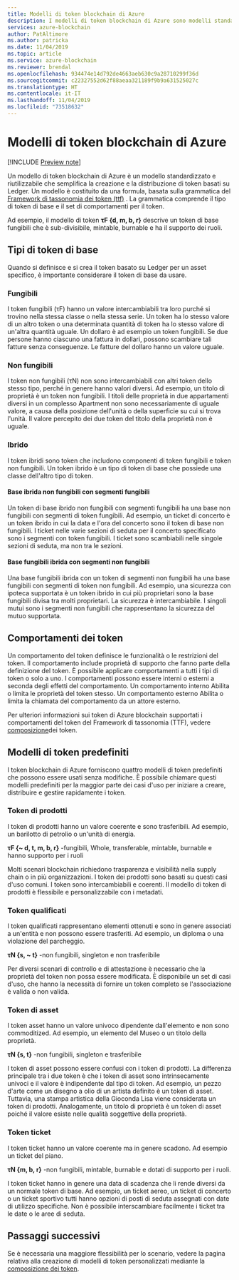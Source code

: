 ```yaml
---
title: Modelli di token blockchain di Azure
description: I modelli di token blockchain di Azure sono modelli standardizzati e riutilizzabili che semplificano la creazione e la distribuzione di token basati su Ledger.
services: azure-blockchain
author: PatAltimore
ms.author: patricka
ms.date: 11/04/2019
ms.topic: article
ms.service: azure-blockchain
ms.reviewer: brendal
ms.openlocfilehash: 934474e14d792de4663aeb630c9a28710299f36d
ms.sourcegitcommit: c22327552d62f88aeaa321189f9b9a631525027c
ms.translationtype: HT
ms.contentlocale: it-IT
ms.lasthandoff: 11/04/2019
ms.locfileid: "73518632"
---
```

# <a name="azure-blockchain-tokens-templates"></a>Modelli di token blockchain di Azure

[!INCLUDE [Preview note](./includes/preview.md)]

Un modello di token blockchain di Azure è un modello standardizzato e riutilizzabile che semplifica la creazione e la distribuzione di token basati su Ledger. Un modello è costituito da una formula, basata sulla grammatica del [Framework di tassonomia dei token (ttf)](overview.md#token-taxonomy-framework) . La grammatica comprende il tipo di token di base e il set di comportamenti per il token.  

Ad esempio, il modello di token **τϜ {d, m, b, r}** descrive un token di base fungibili che è sub-divisibile, mintable, burnable e ha il supporto dei ruoli.
  
## <a name="base-token-types"></a>Tipi di token di base

Quando si definisce e si crea il token basato su Ledger per un asset specifico, è importante considerare il token di base da usare.

### <a name="fungible"></a>Fungibili

I token fungibili (τF) hanno un valore intercambiabili tra loro purché si trovino nella stessa classe o nella stessa serie. Un token ha lo stesso valore di un altro token o una determinata quantità di token ha lo stesso valore di un'altra quantità uguale. Un dollaro è ad esempio un token fungibili. Se due persone hanno ciascuno una fattura in dollari, possono scambiare tali fatture senza conseguenze. Le fatture del dollaro hanno un valore uguale. 

### <a name="non-fungible"></a>Non fungibili

I token non fungibili (τN) non sono intercambiabili con altri token dello stesso tipo, perché in genere hanno valori diversi. Ad esempio, un titolo di proprietà è un token non fungibili. I titoli delle proprietà in due appartamenti diversi in un complesso Apartment non sono necessariamente di uguale valore, a causa della posizione dell'unità o della superficie su cui si trova l'unità. Il valore percepito dei due token del titolo della proprietà non è uguale.

### <a name="hybrid"></a>Ibrido

I token ibridi sono token che includono componenti di token fungibili e token non fungibili. Un token ibrido è un tipo di token di base che possiede una classe dell'altro tipo di token.

#### <a name="hybrid-non-fungible-base-with-fungible-segments"></a>Base ibrida non fungibili con segmenti fungibili

Un token di base ibrido non fungibili con segmenti fungibili ha una base non fungibili con segmenti di token fungibili.
Ad esempio, un ticket di concerto è un token ibrido in cui la data e l'ora del concerto sono il token di base non fungibili. I ticket nelle varie sezioni di seduta per il concerto specificato sono i segmenti con token fungibili. I ticket sono scambiabili nelle singole sezioni di seduta, ma non tra le sezioni.

#### <a name="hybrid-fungible-base-with-non-fungible-segments"></a>Base fungibili ibrida con segmenti non fungibili

Una base fungibili ibrida con un token di segmenti non fungibili ha una base fungibili con segmenti di token non fungibili. Ad esempio, una sicurezza con ipoteca supportata è un token ibrido in cui più proprietari sono la base fungibili divisa tra molti proprietari. La sicurezza è intercambiabile. I singoli mutui sono i segmenti non fungibili che rappresentano la sicurezza del mutuo supportata.

## <a name="token-behaviors"></a>Comportamenti dei token

Un comportamento del token definisce le funzionalità o le restrizioni del token. Il comportamento include proprietà di supporto che fanno parte della definizione del token. È possibile applicare comportamenti a tutti i tipi di token o solo a uno. I comportamenti possono essere interni o esterni a seconda degli effetti del comportamento. Un comportamento interno Abilita o limita le proprietà del token stesso. Un comportamento esterno Abilita o limita la chiamata del comportamento da un attore esterno.

Per ulteriori informazioni sui token di Azure blockchain supportati i comportamenti del token del Framework di tassonomia (TTF), vedere [composizione](composability.md)dei token.

## <a name="pre-built-token-templates"></a>Modelli di token predefiniti

I token blockchain di Azure forniscono quattro modelli di token predefiniti che possono essere usati senza modifiche. È possibile chiamare questi modelli predefiniti per la maggior parte dei casi d'uso per iniziare a creare, distribuire e gestire rapidamente i token.

### <a name="commodity-tokens"></a>Token di prodotti

I token di prodotti hanno un valore coerente e sono trasferibili. Ad esempio, un barilotto di petrolio o un'unità di energia.

**τF {~ d, t, m, b, r}** -fungibili, Whole, transferable, mintable, burnable e hanno supporto per i ruoli

Molti scenari blockchain richiedono trasparenza e visibilità nella supply chain o in più organizzazioni. I token dei prodotti sono basati su questi casi d'uso comuni. I token sono intercambiabili e coerenti. Il modello di token di prodotti è flessibile e personalizzabile con i metadati.

### <a name="qualified-tokens"></a>Token qualificati

I token qualificati rappresentano elementi ottenuti e sono in genere associati a un'entità e non possono essere trasferiti. Ad esempio, un diploma o una violazione del parcheggio.

**τN {s, ~ t}** -non fungibili, singleton e non trasferibile

Per diversi scenari di controllo e di attestazione è necessario che la proprietà del token non possa essere modificata. È disponibile un set di casi d'uso, che hanno la necessità di fornire un token completo se l'associazione è valida o non valida.

### <a name="asset-tokens"></a>Token di asset

I token asset hanno un valore univoco dipendente dall'elemento e non sono commoditized. Ad esempio, un elemento del Museo o un titolo della proprietà.

**τN {s, t}** -non fungibili, singleton e trasferibile

I token di asset possono essere confusi con i token di prodotti. La differenza principale tra i due token è che i token di asset sono intrinsecamente univoci e il valore è indipendente dal tipo di token. Ad esempio, un pezzo d'arte come un disegno a olio di un artista definito è un token di asset. Tuttavia, una stampa artistica della Gioconda Lisa viene considerata un token di prodotti. Analogamente, un titolo di proprietà è un token di asset poiché il valore esiste nelle qualità soggettive della proprietà.

### <a name="ticket-tokens"></a>Token ticket

I token ticket hanno un valore coerente ma in genere scadono. Ad esempio un ticket del piano.

**τN {m, b, r}** -non fungibili, mintable, burnable e dotati di supporto per i ruoli.

I token ticket hanno in genere una data di scadenza che li rende diversi da un normale token di base. Ad esempio, un ticket aereo, un ticket di concerto o un ticket sportivo tutti hanno opzioni di posti di seduta assegnati con date di utilizzo specifiche. Non è possibile interscambiare facilmente i ticket tra le date o le aree di seduta.

## <a name="next-steps"></a>Passaggi successivi

Se è necessaria una maggiore flessibilità per lo scenario, vedere la pagina relativa alla creazione di modelli di token personalizzati mediante la [composizione dei token](composability.md).

